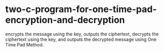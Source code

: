 # two-c-program-for-one-time-pad-encryption-and-decryption 
encrypts the message using the key, outputs the ciphertext, decrypts the ciphertext using the key, and outputs the decrypted message using One Time Pad Method.
